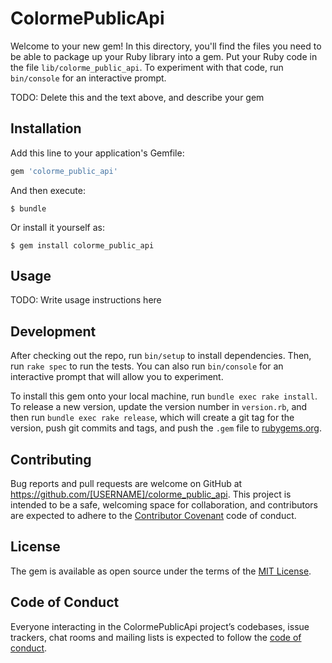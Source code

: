 # ColormePublicApi

Welcome to your new gem! In this directory, you'll find the files you need to be able to package up your Ruby library into a gem. Put your Ruby code in the file `lib/colorme_public_api`. To experiment with that code, run `bin/console` for an interactive prompt.

TODO: Delete this and the text above, and describe your gem

## Installation

Add this line to your application's Gemfile:

```ruby
gem 'colorme_public_api'
```

And then execute:

    $ bundle

Or install it yourself as:

    $ gem install colorme_public_api

## Usage

TODO: Write usage instructions here

## Development

After checking out the repo, run `bin/setup` to install dependencies. Then, run `rake spec` to run the tests. You can also run `bin/console` for an interactive prompt that will allow you to experiment.

To install this gem onto your local machine, run `bundle exec rake install`. To release a new version, update the version number in `version.rb`, and then run `bundle exec rake release`, which will create a git tag for the version, push git commits and tags, and push the `.gem` file to [rubygems.org](https://rubygems.org).

## Contributing

Bug reports and pull requests are welcome on GitHub at https://github.com/[USERNAME]/colorme_public_api. This project is intended to be a safe, welcoming space for collaboration, and contributors are expected to adhere to the [Contributor Covenant](http://contributor-covenant.org) code of conduct.

## License

The gem is available as open source under the terms of the [MIT License](https://opensource.org/licenses/MIT).

## Code of Conduct

Everyone interacting in the ColormePublicApi project’s codebases, issue trackers, chat rooms and mailing lists is expected to follow the [code of conduct](https://github.com/[USERNAME]/colorme_public_api/blob/master/CODE_OF_CONDUCT.md).

